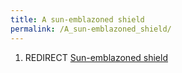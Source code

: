 ```yaml
---
title: A sun-emblazoned shield
permalink: /A_sun-emblazoned_shield/
---
```


1.  REDIRECT [Sun-emblazoned shield](Sun-emblazoned_shield "wikilink")